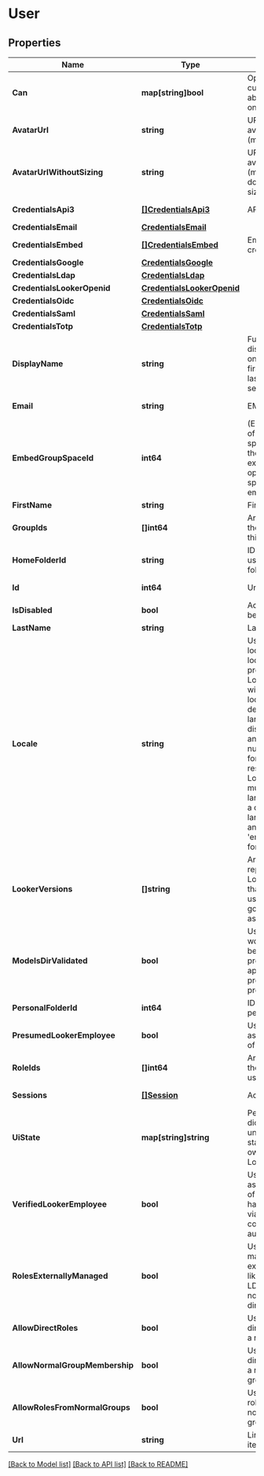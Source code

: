 # User

## Properties

Name | Type | Description | Notes
------------ | ------------- | ------------- | -------------
**Can** | **map[string]bool** | Operations the current user is able to perform on this object | [optional] [readonly] 
**AvatarUrl** | **string** | URL for the avatar image (may be generic) | [optional] [readonly] 
**AvatarUrlWithoutSizing** | **string** | URL for the avatar image (may be generic), does not specify size | [optional] [readonly] 
**CredentialsApi3** | [**[]CredentialsApi3**](CredentialsApi3.md) | API 3 credentials | [optional] [readonly] 
**CredentialsEmail** | [**CredentialsEmail**](CredentialsEmail.md) |  | [optional] 
**CredentialsEmbed** | [**[]CredentialsEmbed**](CredentialsEmbed.md) | Embed credentials | [optional] [readonly] 
**CredentialsGoogle** | [**CredentialsGoogle**](CredentialsGoogle.md) |  | [optional] 
**CredentialsLdap** | [**CredentialsLdap**](CredentialsLDAP.md) |  | [optional] 
**CredentialsLookerOpenid** | [**CredentialsLookerOpenid**](CredentialsLookerOpenid.md) |  | [optional] 
**CredentialsOidc** | [**CredentialsOidc**](CredentialsOIDC.md) |  | [optional] 
**CredentialsSaml** | [**CredentialsSaml**](CredentialsSaml.md) |  | [optional] 
**CredentialsTotp** | [**CredentialsTotp**](CredentialsTotp.md) |  | [optional] 
**DisplayName** | **string** | Full name for display (available only if both first_name and last_name are set) | [optional] [readonly] 
**Email** | **string** | EMail address | [optional] [readonly] 
**EmbedGroupSpaceId** | **int64** | (Embed only) ID of user&#39;s group space based on the external_group_id optionally specified during embed user login | [optional] [readonly] 
**FirstName** | **string** | First name | [optional] 
**GroupIds** | **[]int64** | Array of ids of the groups for this user | [optional] [readonly] 
**HomeFolderId** | **string** | ID string for user&#39;s home folder | [optional] 
**Id** | **int64** | Unique Id | [optional] [readonly] 
**IsDisabled** | **bool** | Account has been disabled | [optional] 
**LastName** | **string** | Last name | [optional] 
**Locale** | **string** | User&#39;s preferred locale. User locale takes precedence over Looker&#39;s system-wide default locale. Locale determines language of display strings and date and numeric formatting in API responses. Locale string must be a 2 letter language code or a combination of language code and region code: &#39;en&#39; or &#39;en-US&#39;, for example. | [optional] 
**LookerVersions** | **[]string** | Array of strings representing the Looker versions that this user has used (this only goes back as far as &#39;3.54.0&#39;) | [optional] [readonly] 
**ModelsDirValidated** | **bool** | User&#39;s dev workspace has been checked for presence of applicable production projects | [optional] 
**PersonalFolderId** | **int64** | ID of user&#39;s personal folder | [optional] [readonly] 
**PresumedLookerEmployee** | **bool** | User is identified as an employee of Looker | [optional] [readonly] 
**RoleIds** | **[]int64** | Array of ids of the roles for this user | [optional] [readonly] 
**Sessions** | [**[]Session**](Session.md) | Active sessions | [optional] [readonly] 
**UiState** | **map[string]string** | Per user dictionary of undocumented state information owned by the Looker UI. | [optional] 
**VerifiedLookerEmployee** | **bool** | User is identified as an employee of Looker who has been verified via Looker corporate authentication | [optional] [readonly] 
**RolesExternallyManaged** | **bool** | User&#39;s roles are managed by an external directory like SAML or LDAP and can not be changed directly. | [optional] [readonly] 
**AllowDirectRoles** | **bool** | User can be directly assigned a role. | [optional] [readonly] 
**AllowNormalGroupMembership** | **bool** | User can be a direct member of a normal Looker group. | [optional] [readonly] 
**AllowRolesFromNormalGroups** | **bool** | User can inherit roles from a normal Looker group. | [optional] [readonly] 
**Url** | **string** | Link to get this item | [optional] [readonly] 

[[Back to Model list]](../README.md#documentation-for-models) [[Back to API list]](../README.md#documentation-for-api-endpoints) [[Back to README]](../README.md)


